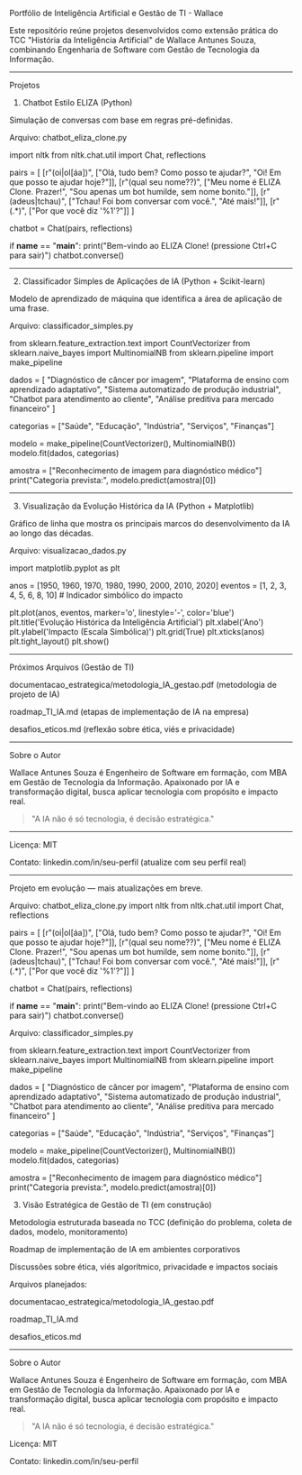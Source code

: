 
Portfólio de Inteligência Artificial e Gestão de TI - Wallace

Este repositório reúne projetos desenvolvidos como extensão prática do TCC "História da Inteligência Artificial" de Wallace Antunes Souza, combinando Engenharia de Software com Gestão de Tecnologia da Informação.


---

Projetos

1. Chatbot Estilo ELIZA (Python)

Simulação de conversas com base em regras pré-definidas.

Arquivo: chatbot_eliza_clone.py

import nltk
from nltk.chat.util import Chat, reflections

pairs = [
    [r"(oi|ol[áa])", ["Olá, tudo bem? Como posso te ajudar?", "Oi! Em que posso te ajudar hoje?"]],
    [r"(qual seu nome\??)", ["Meu nome é ELIZA Clone. Prazer!", "Sou apenas um bot humilde, sem nome bonito."]],
    [r"(adeus|tchau)", ["Tchau! Foi bom conversar com você.", "Até mais!"]],
    [r"(.*)", ["Por que você diz '%1'?"]]
]

chatbot = Chat(pairs, reflections)

if __name__ == "__main__":
    print("Bem-vindo ao ELIZA Clone! (pressione Ctrl+C para sair)")
    chatbot.converse()


---

2. Classificador Simples de Aplicações de IA (Python + Scikit-learn)

Modelo de aprendizado de máquina que identifica a área de aplicação de uma frase.

Arquivo: classificador_simples.py

from sklearn.feature_extraction.text import CountVectorizer
from sklearn.naive_bayes import MultinomialNB
from sklearn.pipeline import make_pipeline

dados = [
    "Diagnóstico de câncer por imagem",
    "Plataforma de ensino com aprendizado adaptativo",
    "Sistema automatizado de produção industrial",
    "Chatbot para atendimento ao cliente",
    "Análise preditiva para mercado financeiro"
]

categorias = ["Saúde", "Educação", "Indústria", "Serviços", "Finanças"]

modelo = make_pipeline(CountVectorizer(), MultinomialNB())
modelo.fit(dados, categorias)

amostra = ["Reconhecimento de imagem para diagnóstico médico"]
print("Categoria prevista:", modelo.predict(amostra)[0])


---

3. Visualização da Evolução Histórica da IA (Python + Matplotlib)

Gráfico de linha que mostra os principais marcos do desenvolvimento da IA ao longo das décadas.

Arquivo: visualizacao_dados.py

import matplotlib.pyplot as plt

anos = [1950, 1960, 1970, 1980, 1990, 2000, 2010, 2020]
eventos = [1, 2, 3, 4, 5, 6, 8, 10]  # Indicador simbólico do impacto

plt.plot(anos, eventos, marker='o', linestyle='-', color='blue')
plt.title('Evolução Histórica da Inteligência Artificial')
plt.xlabel('Ano')
plt.ylabel('Impacto (Escala Simbólica)')
plt.grid(True)
plt.xticks(anos)
plt.tight_layout()
plt.show()


---

Próximos Arquivos (Gestão de TI)

documentacao_estrategica/metodologia_IA_gestao.pdf (metodologia de projeto de IA)

roadmap_TI_IA.md (etapas de implementação de IA na empresa)

desafios_eticos.md (reflexão sobre ética, viés e privacidade)



---

Sobre o Autor

Wallace Antunes Souza é Engenheiro de Software em formação, com MBA em Gestão de Tecnologia da Informação. Apaixonado por IA e transformação digital, busca aplicar tecnologia com propósito e impacto real.

> "A IA não é só tecnologia, é decisão estratégica."




---

Licença: MIT

Contato: linkedin.com/in/seu-perfil (atualize com seu perfil real)


---

Projeto em evolução — mais atualizações em breve.


Arquivo: chatbot_eliza_clone.py
import nltk
from nltk.chat.util import Chat, reflections

pairs = [
    [r"(oi|ol[áa])", ["Olá, tudo bem? Como posso te ajudar?", "Oi! Em que posso te ajudar hoje?"]],
    [r"(qual seu nome\??)", ["Meu nome é ELIZA Clone. Prazer!", "Sou apenas um bot humilde, sem nome bonito."]],
    [r"(adeus|tchau)", ["Tchau! Foi bom conversar com você.", "Até mais!"]],
    [r"(.*)", ["Por que você diz '%1'?"]]
]

chatbot = Chat(pairs, reflections)

if __name__ == "__main__":
    print("Bem-vindo ao ELIZA Clone! (pressione Ctrl+C para sair)")
    chatbot.converse()



Arquivo: classificador_simples.py

from sklearn.feature_extraction.text import CountVectorizer
from sklearn.naive_bayes import MultinomialNB
from sklearn.pipeline import make_pipeline

dados = [
    "Diagnóstico de câncer por imagem",
    "Plataforma de ensino com aprendizado adaptativo",
    "Sistema automatizado de produção industrial",
    "Chatbot para atendimento ao cliente",
    "Análise preditiva para mercado financeiro"
]

categorias = ["Saúde", "Educação", "Indústria", "Serviços", "Finanças"]

modelo = make_pipeline(CountVectorizer(), MultinomialNB())
modelo.fit(dados, categorias)

amostra = ["Reconhecimento de imagem para diagnóstico médico"]
print("Categoria prevista:", modelo.predict(amostra)[0])




3. Visão Estratégica de Gestão de TI (em construção)

Metodologia estruturada baseada no TCC (definição do problema, coleta de dados, modelo, monitoramento)

Roadmap de implementação de IA em ambientes corporativos

Discussões sobre ética, viés algorítmico, privacidade e impactos sociais


Arquivos planejados:

documentacao_estrategica/metodologia_IA_gestao.pdf

roadmap_TI_IA.md

desafios_eticos.md



---

Sobre o Autor

Wallace Antunes Souza é Engenheiro de Software em formação, com MBA em Gestão de Tecnologia da Informação. Apaixonado por IA e transformação digital, busca aplicar tecnologia com propósito e impacto real.

> "A IA não é só tecnologia, é decisão estratégica."






Licença: MIT

Contato: linkedin.com/in/seu-perfil 



